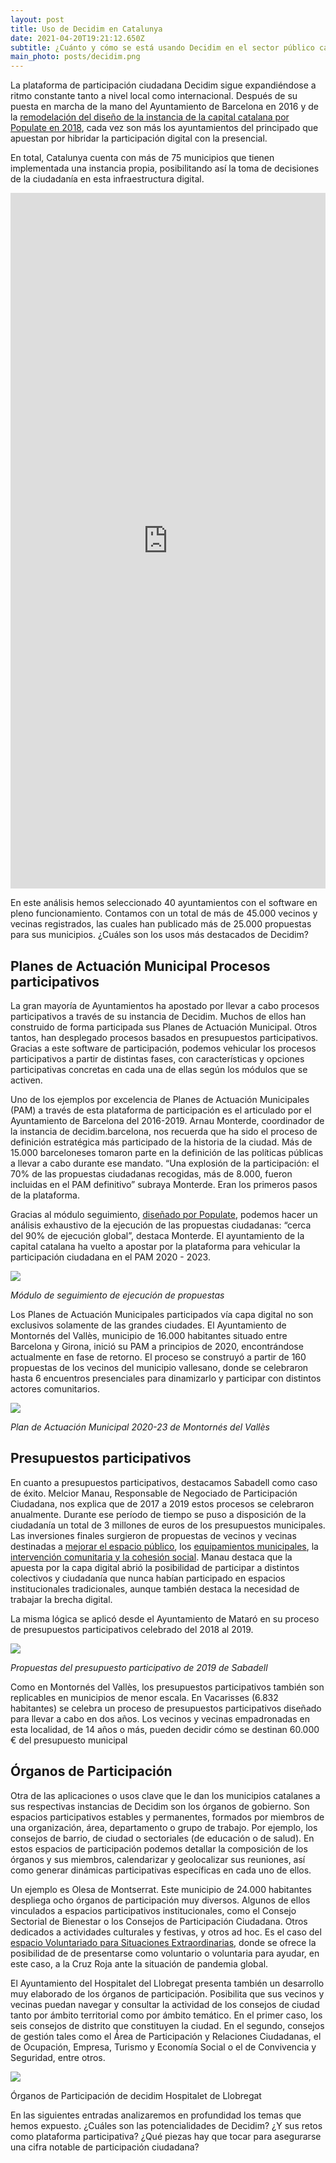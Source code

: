 ```yaml
---
layout: post
title: Uso de Decidim en Catalunya
date: 2021-04-20T19:21:12.650Z
subtitle: ¿Cuánto y cómo se está usando Decidim en el sector público catalán?
main_photo: posts/decidim.png
---
```

La plataforma de participación ciudadana Decidim sigue expandiéndose a ritmo constante tanto a nivel local como internacional. Después de su puesta en marcha de la mano del Ayuntamiento de Barcelona en 2016 y de la [remodelación del diseño de la instancia de la capital catalana por Populate en 2018](https://gobierto.es/blog/20180123-decidim-diseno-populate.html), cada vez son más los ayuntamientos del principado que apuestan por hibridar la participación digital con la presencial.

En total, Catalunya cuenta con más de 75 municipios que tienen implementada una instancia propia, posibilitando así la toma de decisiones de la ciudadanía en esta infraestructura digital.

<iframe title="Plataformas participativas en Catalunya" aria-label="Mapa" id="datawrapper-chart-EYFkC" src="https://datawrapper.dwcdn.net/EYFkC/14/" scrolling="no" frameborder="0" style="width: 0; min-width: 100% !important; border: none;" height="1113"></iframe><script type="text/javascript">!function(){"use strict";window.addEventListener("message",(function(a){if(void 0!==a.data["datawrapper-height"])for(var e in a.data["datawrapper-height"]){var t=document.getElementById("datawrapper-chart-"+e)||document.querySelector("iframe[src*='"+e+"']");t&&(t.style.height=a.data["datawrapper-height"][e]+"px")}}))}();</script>

En este análisis hemos seleccionado 40 ayuntamientos con el software en pleno funcionamiento. Contamos con un total de más de 45.000 vecinos y vecinas registrados, las cuales han publicado más de 25.000 propuestas para sus municipios. ¿Cuáles son los usos más destacados de Decidim?

## Planes de Actuación Municipal Procesos participativos

La gran mayoría de Ayuntamientos ha apostado por llevar a cabo procesos participativos a través de su instancia de Decidim. Muchos de ellos han construido de forma participada sus Planes de Actuación Municipal. Otros tantos, han desplegado procesos basados en presupuestos participativos. Gracias a este software de participación, podemos vehicular los procesos participativos a partir de distintas fases, con características y opciones participativas concretas en cada una de ellas según los módulos que se activen.

Uno de los ejemplos por excelencia de Planes de Actuación Municipales (PAM) a través de esta plataforma de participación es el articulado por el Ayuntamiento de Barcelona del 2016-2019. Arnau Monterde, coordinador de la instancia de decidim.barcelona, nos recuerda que ha sido el proceso de definición estratégica más participado de la historia de la ciudad. Más de 15.000 barceloneses tomaron parte en la definición de las políticas públicas a llevar a cabo durante ese mandato. “Una explosión de la participación: el 70% de las propuestas ciudadanas recogidas, más de 8.000, fueron incluidas en el PAM definitivo” subraya Monterde. Eran los primeros pasos de la plataforma.

Gracias al módulo seguimiento, [diseñado por Populate](https://populate.tools/projects/barcelona), podemos hacer un análisis exhaustivo de la ejecución de las propuestas ciudadanas: “cerca del 90% de ejecución global”, destaca Monterde. El ayuntamiento de la capital catalana ha vuelto a apostar por la plataforma para vehicular la participación ciudadana en el PAM 2020 - 2023.

![](https://lh3.googleusercontent.com/Ky0A7aojT0gmYNoNefd0d9cfYwGj74Jp0gIWylSs7xcyFCgc-tnylmhA7d_9J97VWbigmWySmimFmLH_XxcBqOpAI7o6Yyr7UNXB2f8y4ndnk2CLc8vnmSHae6uV0b7_ckq9wrzo)

*Módulo de seguimiento de ejecución de propuestas*

Los Planes de Actuación Municipales participados vía capa digital no son exclusivos solamente de las grandes ciudades. El Ayuntamiento de Montornés del Vallès, municipio de 16.000 habitantes situado entre Barcelona y Girona, inició su PAM a principios de 2020, encontrándose actualmente en fase de retorno. El proceso se construyó a partir de 160 propuestas de los vecinos del municipio vallesano, donde se celebraron hasta 6 encuentros presenciales para dinamizarlo y participar con distintos actores comunitarios.

![](https://lh5.googleusercontent.com/Y9ILxWOArQdX5mjJES-pHiUSPaKYvMWcMq_1Fc8p-b-1WRwozz_-n-iLq89wv2JYRGm-2mQZsZSdwZZmNJhpVfMHhsF-LcP9-VsB9OwqzyJTXTiuZtl3bGZ6iVV9uYaVZS770Tl5)

*Plan de Actuación Municipal 2020-23 de Montornés del Vallès*

## Presupuestos participativos

En cuanto a presupuestos participativos, destacamos Sabadell como caso de éxito. Melcior Manau, Responsable de Negociado de Participación Ciudadana, nos explica que de 2017 a 2019 estos procesos se celebraron anualmente. Durante ese período de tiempo se puso a disposición de la ciudadanía un total de 3 millones de euros de los presupuestos municipales. Las inversiones finales surgieron de propuestas de vecinos y vecinas destinadas a [mejorar el espacio público](https://decidim.sabadell.cat/processes/pressupostsbd/f/68/proposals/54), los [equipamientos municipales](https://decidim.sabadell.cat/processes/construintsbd/f/43/proposals/15), la [intervención comunitaria y la cohesión social](https://decidim.sabadell.cat/processes/construintsbd/f/43/proposals/34). Manau destaca que la apuesta por la capa digital abrió la posibilidad de participar a distintos colectivos y ciudadanía que nunca habían participado en espacios institucionales tradicionales, aunque también destaca la necesidad de trabajar la brecha digital.

La misma lógica se aplicó desde el Ayuntamiento de Mataró en su proceso de presupuestos participativos celebrado del 2018 al 2019.

![](https://lh5.googleusercontent.com/bCqtEgJhTCgyOakqVAc1YdDDz_k_Krh8Becj6okitJqRkdpYD77gGTgpWVNvRljIk91pkNtjMVSCp7tpF8j_k_dmSgOpvWC9n2W8O1HN0JgC7l0hnvy8-FzzvHHkaicFhd2vgLUv)

*Propuestas del presupuesto participativo de 2019 de Sabadell*

Como en Montornés del Vallès, los presupuestos participativos también son replicables en municipios de menor escala. En Vacarisses (6.832 habitantes) se celebra un proceso de presupuestos participativos diseñado para llevar a cabo en dos años. Los vecinos y vecinas empadronadas en esta localidad, de 14 años o más, pueden decidir cómo se destinan 60.000 € del presupuesto municipal

## Órganos de Participación

Otra de las aplicaciones o usos clave que le dan los municipios catalanes a sus respectivas instancias de Decidim son los órganos de gobierno. Son espacios participativos estables y permanentes, formados por miembros de una organización, área, departamento o grupo de trabajo. Por ejemplo, los consejos de barrio, de ciudad o sectoriales (de educación o de salud). En estos espacios de participación podemos detallar la composición de los órganos y sus miembros, calendarizar y geolocalizar sus reuniones, así como generar dinámicas participativas específicas en cada uno de ellos.

Un ejemplo es Olesa de Montserrat. Este municipio de 24.000 habitantes despliega ocho órganos de participación muy diversos. Algunos de ellos vinculados a espacios participativos institucionales, como el Consejo Sectorial de Bienestar o los Consejos de Participación Ciudadana. Otros dedicados a actividades culturales y festivas, y otros ad hoc. Es el caso del [espacio Voluntariado para Situaciones Extraordinarias](https://decidim-olesademontserrat.diba.cat/assemblies/coronavirus), donde se ofrece la posibilidad de de presentarse como voluntario o voluntaria para ayudar, en este caso, a la Cruz Roja ante la situación de pandemia global.

El Ayuntamiento del Hospitalet del Llobregat presenta también un desarrollo muy elaborado de los órganos de participación. Posibilita que sus vecinos y vecinas puedan navegar y consultar la actividad de los consejos de ciudad tanto por ámbito territorial como por ámbito temático. En el primer caso, los seis consejos de distrito que constituyen la ciudad. En el segundo, consejos de gestión tales como el Área de Participación y Relaciones Ciudadanas, el de Ocupación, Empresa, Turismo y Economía Social o el de Convivencia y Seguridad, entre otros.

![](https://lh4.googleusercontent.com/B3hQxZ6Q6KxQDJFoDIvlj0ndB6ZuKgzJQ1_HiKS0HNACibBWUPdwnFxY6ScFKD6TkKUUgAvLCJ9rnn96Dpl8SKSJ7p5j8BRq2gc4PyqnQ1ilv_rceEoaIwyaJyey3q4vusmmLMuD)

Órganos de Participación de decidim Hospitalet de Llobregat

En las siguientes entradas analizaremos en profundidad los temas que hemos expuesto. ¿Cuáles son las potencialidades de Decidim? ¿Y sus retos como plataforma participativa? ¿Qué piezas hay que tocar para asegurarse una cifra notable de participación ciudadana?